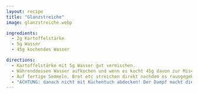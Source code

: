 ```yaml
---
layout: recipe
title: "Glanzstreiche"
image: glanzstreiche.webp

ingredients:
  - 2g Kartoffelstärke
  - 5g Wasser
  - 45g kochendes Wasser

directions:
  - Kartoffelstärke mit 5g Wasser gut vermischen.
  - Währenddessen Wasser aufkochen und wenn es kocht 45g davon zur Mischung dazugeben und gut durchmischen, ansonsten senkt sich die Stärke nach einiger Zeit am Boden ab und es bleibt dünnflüssig. Falls es zu dickflüssig wird, noch etwas Wasser dazugeben.
  - Auf fertige Semmeln, Brot etc streichen direkt nachdem es rausgegeben wurde
  - "ACHTUNG: danach nicht mit Küchentuch abdecken! Der Dampf macht die Streiche weich und sie klebt dann extrem am Tuch! Will man eine weiche Rinde muss man vmtl vorher 10min abdecken, dann bestreichen und nochmal paar min ins noch warme Rohr stellen oder zb mit Backpapier abdecken, aber evtl wirds eh weich durch die Glanzstreiche"
---
```

